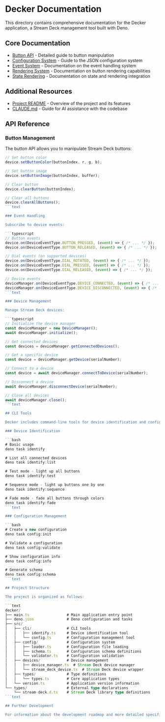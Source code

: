 # Decker Documentation

This directory contains comprehensive documentation for the Decker application, a Stream Deck management tool built with Deno.

## Core Documentation

- [Button API](button-api.md) - Detailed guide to button manipulation
- [Configuration System](configuration.md) - Guide to the JSON configuration system
- [Event System](events.md) - Documentation on the event handling system
- [Rendering System](rendering-system.md) - Documentation on button rendering capabilities
- [State Rendering](state-rendering.md) - Documentation on state and rendering integration

## Additional Resources

- [Project README](../README.md) - Overview of the project and its features
- [CLAUDE.md](../CLAUDE.md) - Guide for AI assistance with the codebase

## API Reference

### Button Management

The button API allows you to manipulate Stream Deck buttons:

```typescript
// Set button color
device.setButtonColor(buttonIndex, r, g, b);

// Set button image
device.setButtonImage(buttonIndex, buffer);

// Clear button
device.clearButton(buttonIndex);

// Clear all buttons
device.clearAllButtons();
```text

### Event Handling

Subscribe to device events:

```typescript
// Button events
device.on(DeviceEventType.BUTTON_PRESSED, (event) => { /* ... */ });
device.on(DeviceEventType.BUTTON_RELEASED, (event) => { /* ... */ });

// Dial events (on supported devices)
device.on(DeviceEventType.DIAL_ROTATED, (event) => { /* ... */ });
device.on(DeviceEventType.DIAL_PRESSED, (event) => { /* ... */ });
device.on(DeviceEventType.DIAL_RELEASED, (event) => { /* ... */ });

// Device events
deviceManager.on(DeviceEventType.DEVICE_CONNECTED, (event) => { /* ... */ });
deviceManager.on(DeviceEventType.DEVICE_DISCONNECTED, (event) => { /* ... */ });
```text

### Device Management

Manage Stream Deck devices:

```typescript
// Initialize the device manager
const deviceManager = new DeviceManager();
await deviceManager.initialize();

// Get connected devices
const devices = deviceManager.getConnectedDevices();

// Get a specific device
const device = deviceManager.getDevice(serialNumber);

// Connect to a device
const device = await deviceManager.connectToDevice(serialNumber);

// Disconnect a device
await deviceManager.disconnectDevice(serialNumber);

// Close all devices
await deviceManager.close();
```text

## CLI Tools

Decker includes command-line tools for device identification and configuration management:

### Device Identification

```bash
# Basic usage
deno task identify

# List all connected devices
deno task identify:list

# Test mode - light up all buttons
deno task identify:test

# Sequence mode - light up buttons one by one
deno task identify:sequence

# Fade mode - fade all buttons through colors
deno task identify:fade
```text

### Configuration Management

```bash
# Create a new configuration
deno task config:init

# Validate a configuration
deno task config:validate

# Show configuration info
deno task config:info

# Generate schema
deno task config:schema
```text

## Project Structure

The project is organized as follows:

```text
decker/
├── main.ts                 # Main application entry point
├── deno.json               # Deno configuration and tasks
├── src/
│   ├── cli/                # CLI tools
│   │   ├── identify.ts     # Device identification tool
│   │   └── config.ts       # Configuration management tool
│   ├── config/             # Configuration system
│   │   ├── loader.ts       # Configuration file loading
│   │   ├── schema.ts       # Configuration schema definitions
│   │   └── validator.ts    # Configuration validation
│   ├── devices/            # Device management
│   │   ├── device_manager.ts  # Stream Deck device manager
│   │   └── stream_deck_device.ts  # Stream Deck device wrapper
│   ├── types/              # Type definitions
│   │   └── types.ts        # Core application types
│   └── version.ts          # Application version information
└── types/                  # External type declarations
    └── stream-deck.d.ts    # Stream Deck library type definitions
```text

## Further Development

For information about the development roadmap and more detailed specifications, see the [spec.md](../spec.md) file.
